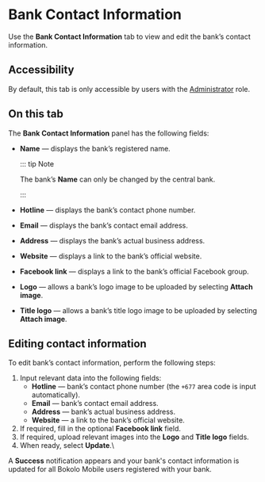 # Bank Contact Information

Use the **Bank Contact Information** tab to view and edit the bank’s contact information.

## Accessibility

By default, this tab is only accessible by users with the [Administrator](../roles.md#administrator) role.

## On this tab

The **Bank Contact Information** panel has the following fields:
- **Name** — displays the bank’s registered name.

  ::: tip Note

  The bank’s **Name** can only be changed by the central bank.

  :::

- **Hotline** — displays the bank’s contact phone number.
- **Email** — displays the bank’s contact email address.
- **Address** — displays the bank’s actual business address.
- **Website** — displays a link to the bank’s official website.
- **Facebook link** — displays a link to the bank’s official Facebook group.
- **Logo** — allows a bank’s logo image to be uploaded by selecting **Attach image**.
- **Title logo** — allows a bank’s title logo image to be uploaded by selecting **Attach image**.

## Editing contact information

To edit bank’s contact information, perform the following steps:
1. Input relevant data into the following fields:
   - **Hotline** — bank’s contact phone number (the `+677` area code is input automatically).
   - **Email** — bank’s contact email address.
   - **Address** — bank’s actual business address.
   - **Website** — a link to the bank’s official website.
2. If required, fill in the optional **Facebook link** field.
3. If required, upload relevant images into the **Logo** and **Title logo** fields.
4. When ready, select **Update**.\

A **Success** notification appears and your bank's contact information is updated for all Bokolo Mobile users registered with your bank.
